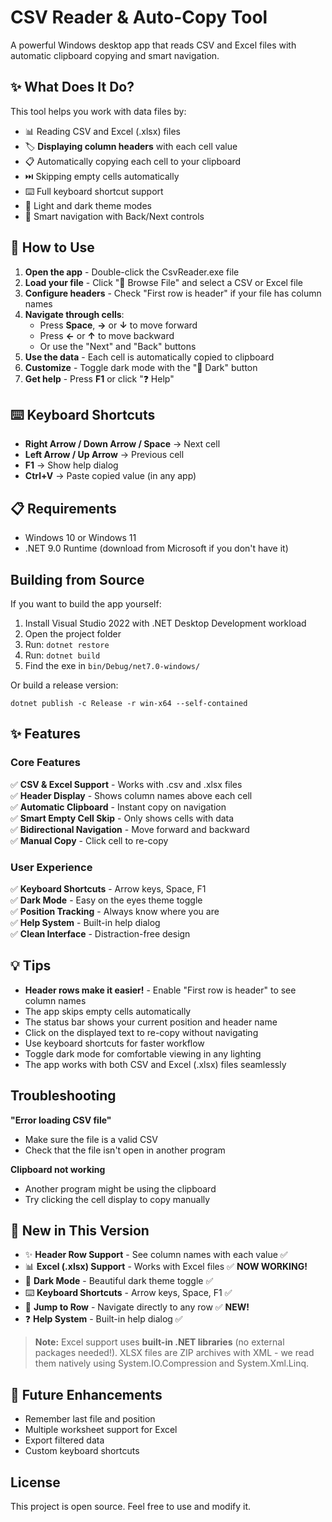# CSV Reader & Auto-Copy Tool

A powerful Windows desktop app that reads CSV and Excel files with automatic clipboard copying and smart navigation.

## ✨ What Does It Do?

This tool helps you work with data files by:
- 📊 Reading CSV and Excel (.xlsx) files
- 🏷️ **Displaying column headers** with each cell value
- 📋 Automatically copying each cell to your clipboard
- ⏭️ Skipping empty cells automatically
- ⌨️ Full keyboard shortcut support
- 🎨 Light and dark theme modes
- 🔄 Smart navigation with Back/Next controls

## 🚀 How to Use

1. **Open the app** - Double-click the CsvReader.exe file
2. **Load your file** - Click "📁 Browse File" and select a CSV or Excel file
3. **Configure headers** - Check "First row is header" if your file has column names
4. **Navigate through cells**:
   - Press **Space**, **→** or **↓** to move forward
   - Press **←** or **↑** to move backward
   - Or use the "Next" and "Back" buttons
5. **Use the data** - Each cell is automatically copied to clipboard
6. **Customize** - Toggle dark mode with the "🌙 Dark" button
7. **Get help** - Press **F1** or click "❓ Help"

## ⌨️ Keyboard Shortcuts

- **Right Arrow / Down Arrow / Space** → Next cell
- **Left Arrow / Up Arrow** → Previous cell
- **F1** → Show help dialog
- **Ctrl+V** → Paste copied value (in any app)

## 📋 Requirements

- Windows 10 or Windows 11
- .NET 9.0 Runtime (download from Microsoft if you don't have it)

## Building from Source

If you want to build the app yourself:

1. Install Visual Studio 2022 with .NET Desktop Development workload
2. Open the project folder
3. Run: `dotnet restore`
4. Run: `dotnet build`
5. Find the exe in `bin/Debug/net7.0-windows/`

Or build a release version:
```
dotnet publish -c Release -r win-x64 --self-contained
```

## ✨ Features

### Core Features
✅ **CSV & Excel Support** - Works with .csv and .xlsx files  
✅ **Header Display** - Shows column names above each cell  
✅ **Automatic Clipboard** - Instant copy on navigation  
✅ **Smart Empty Cell Skip** - Only shows cells with data  
✅ **Bidirectional Navigation** - Move forward and backward  
✅ **Manual Copy** - Click cell to re-copy  

### User Experience
✅ **Keyboard Shortcuts** - Arrow keys, Space, F1  
✅ **Dark Mode** - Easy on the eyes theme toggle  
✅ **Position Tracking** - Always know where you are  
✅ **Help System** - Built-in help dialog  
✅ **Clean Interface** - Distraction-free design  

## 💡 Tips

- **Header rows make it easier!** - Enable "First row is header" to see column names
- The app skips empty cells automatically
- The status bar shows your current position and header name
- Click on the displayed text to re-copy without navigating
- Use keyboard shortcuts for faster workflow
- Toggle dark mode for comfortable viewing in any lighting
- The app works with both CSV and Excel (.xlsx) files seamlessly

## Troubleshooting

**"Error loading CSV file"**  
- Make sure the file is a valid CSV
- Check that the file isn't open in another program

**Clipboard not working**  
- Another program might be using the clipboard
- Try clicking the cell display to copy manually

## 🎯 New in This Version

- ✨ **Header Row Support** - See column names with each value ✅
- 📊 **Excel (.xlsx) Support** - Works with Excel files ✅ **NOW WORKING!**
- 🎨 **Dark Mode** - Beautiful dark theme toggle ✅
- ⌨️ **Keyboard Shortcuts** - Arrow keys, Space, F1 ✅
- 🚀 **Jump to Row** - Navigate directly to any row ✅ **NEW!**
- ❓ **Help System** - Built-in help dialog ✅

> **Note:** Excel support uses **built-in .NET libraries** (no external packages needed!). XLSX files are ZIP archives with XML - we read them natively using System.IO.Compression and System.Xml.Linq.

## 🔮 Future Enhancements

- Remember last file and position
- Multiple worksheet support for Excel
- Export filtered data
- Custom keyboard shortcuts

## License

This project is open source. Feel free to use and modify it.
